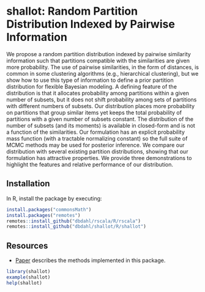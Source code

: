# shallot: Random Partition Distribution Indexed by Pairwise Information

We propose a random partition distribution indexed by pairwise similarity information such that partitions compatible with the similarities are given more probability. The use of pairwise similarities, in the form of distances, is common in some clustering algorithms (e.g., hierarchical clustering), but we show how to use this type of information to define a prior partition distribution for flexible Bayesian modeling. A defining feature of the distribution is that it allocates probability among partitions within a given number of subsets, but it does not shift probability among sets of partitions with different numbers of subsets. Our distribution places more probability on partitions that group similar items yet keeps the total probability of partitions with a given number of subsets constant. The distribution of the number of subsets (and its moments) is available in closed-form and is not a function of the similarities. Our formulation has an explicit probability mass function (with a tractable normalizing constant) so the full suite of MCMC methods may be used for posterior inference. We compare our distribution with several existing partition distributions, showing that our formulation has attractive properties. We provide three demonstrations to highlight the features and relative performance of our distribution.

## Installation

In R, install the package by executing:

```R
install.packages("commonsMath")
install.packages("remotes")
remotes::install_github("dbdahl/rscala/R/rscala")
remotes::install_github("dbdahl/shallot/R/shallot")
```

## Resources

* [Paper](https://doi.org/10.1080/01621459.2016.1165103) describes the methods implemented in this package.

```R
library(shallot)
example(shallot)
help(shallot)
```


